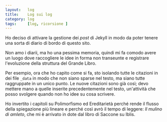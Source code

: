 ```yaml
---
layout:   log
title:    Log sui log
category: log
tags:     [log, ricorsione ]
---
```


Ho deciso di attivare la gestione dei *post* di Jekyll in modo da poter tenere una sorta di diario di bordo di questo sito.

Non amo i diarii, ma ho una pessima memoria, quindi mi fa comodo avere un luogo dove raccogliere le idee in forma non transeunte e registrare l'evoluzione della struttura del Grande Libro.

Per esempio, ora che ho capito come si fa, sto isolando tutte le citazioni in dei file `_data` in modo che non siano sparse nel testo, ma siano tutte raggruppate in un unico punto.
Le nuove citazioni sono già così; devo mettere mano a quelle inserite precedentemente nel testo, un'attività che posso svolgere quando non ho idee su cosa scrivere.

Ho invertito i capitoli su Polimorfismo ed Ereditarietà perché rende il flusso della spiegazione più lineare e perché così avrò il tempo di leggere: *Il mulino di amleto*, che mi è arrivato in dote dal libro di Saccone su Iblis.
